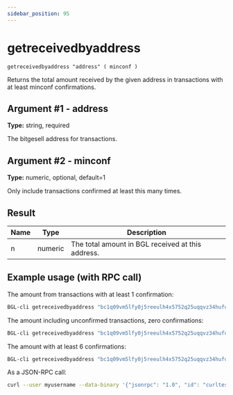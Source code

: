 ```yaml
---
sidebar_position: 95
---
```


# getreceivedbyaddress

`getreceivedbyaddress "address" ( minconf )`

Returns the total amount received by the given address in transactions with at least minconf confirmations.

## Argument #1 - address

**Type:** string, required

The bitgesell address for transactions.

## Argument #2 - minconf

**Type:** numeric, optional, default=1

Only include transactions confirmed at least this many times.

## Result

| Name | Type    | Description                                       |
| ---- | ------- | ------------------------------------------------- |
| n    | numeric | The total amount in BGL received at this address. |

## Example usage (with RPC call)

The amount from transactions with at least 1 confirmation:

```sh
BGL-cli getreceivedbyaddress "bc1q09vm5lfy0j5reeulh4x5752q25uqqvz34hufdl"
```

The amount including unconfirmed transactions, zero confirmations:

```sh
BGL-cli getreceivedbyaddress "bc1q09vm5lfy0j5reeulh4x5752q25uqqvz34hufdl" 0
```

The amount with at least 6 confirmations:

```sh
BGL-cli getreceivedbyaddress "bc1q09vm5lfy0j5reeulh4x5752q25uqqvz34hufdl" 6
```

As a JSON-RPC call:

```sh
curl --user myusername --data-binary '{"jsonrpc": "1.0", "id": "curltest", "method": "getreceivedbyaddress", "params": ["bq1q09vm5lfy0j5reeulh4x5752q25uqqvz34hufdl", 6]}' -H 'content-type: text/plain;' http://127.0.0.1:8334/
```
